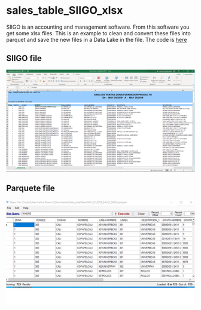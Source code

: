 # sales_table_SIIGO_xlsx

SIIGO is an accounting and management software. From this software you get some xlsx files. This is an example to clean and convert these files into parquet and save the new files in a Data Lake in the file. The code is [here](https://github.com/juancarlosriveracuadros/sales_table_SIIGO_xlsx/blob/main/Cleaning_sales_SIIGO_table_save_as_Parquet.py)

## SIIGO file
![focus](pictures/SIIGO_EXCEL.png)

## Parquete file
![focus](pictures/Parquet.png)
